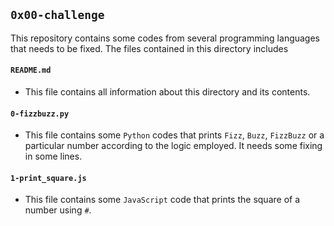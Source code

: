## `0x00-challenge`

This repository contains some codes from several programming languages that needs to be fixed.
The files contained in this directory includes

#### `README.md`
  - This file contains all information about this directory and its contents.

#### `0-fizzbuzz.py`
  - This file contains some `Python` codes that prints `Fizz`, `Buzz`, `FizzBuzz` or a particular number according to the logic employed. It needs some fixing in some lines.

#### `1-print_square.js`
  - This file contains some `JavaScript` code that prints the square of a number using `#`.

